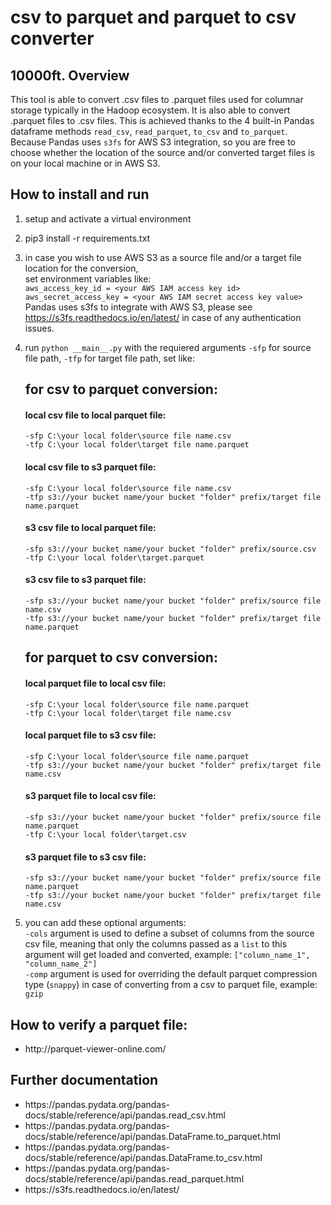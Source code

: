<h1 class="code-line" data-line-start=0 data-line-end=1 ><a id="csv_to_parquet_and_parquet_to_csv_converter_0"></a>csv to parquet and parquet to csv converter</h1>
<h2 class="code-line" data-line-start=1 data-line-end=2 ><a id="10000ft_Overview_1"></a>10000ft. Overview</h2>
This tool is able to convert .csv files to .parquet files used for columnar storage typically in the Hadoop ecosystem. It is also able to
convert .parquet files to .csv files. This is achieved thanks to the 4 built-in Pandas dataframe methods <code>read_csv</code>, <code>read_parquet</code>, <code>to_csv</code> and <code>to_parquet</code>.
Because Pandas uses <code>s3fs</code> for AWS S3 integration, so you are free to choose whether the location of the source and/or converted target files is on your local machine or in AWS S3.
<h2 class="code-line" data-line-start=3 data-line-end=4 ><a id="How_to_install_and_run_3"></a>How to install and run</h2>
<ol>
<li class="has-line-data" data-line-start="10" data-line-end="11">
<p class="has-line-data" data-line-start="10" data-line-end="11">setup and activate a virtual environment</p>
</li>
<li class="has-line-data" data-line-start="4" data-line-end="5">
<p class="has-line-data" data-line-start="4" data-line-end="5">pip3 install -r requirements.txt</p>
</li>
<li class="has-line-data" data-line-start="5" data-line-end="10">
<p class="has-line-data" data-line-start="5" data-line-end="10">in case you wish to use AWS S3 as a source file and/or a target file location for the conversion,<br>
set environment variables like:<br>
<code>aws_access_key_id = &lt;your AWS IAM access key id&gt;</code><br>
<code>aws_secret_access_key = &lt;your AWS IAM secret access key value&gt;</code><br>
Pandas uses s3fs to integrate with AWS S3, please see <a href="https://s3fs.readthedocs.io/en/latest/">https://s3fs.readthedocs.io/en/latest/</a> in case of any authentication issues.</p>
</li>
<li class="has-line-data" data-line-start="11" data-line-end="48">
<p class="has-line-data" data-line-start="11" data-line-end="12">run <code>python __main__.py</code> with the requiered arguments <code>-sfp</code> for source file path, <code>-tfp</code> for target file path, set like:</p>
<h2 class="code-line" data-line-start=12 data-line-end=13 ><a id="for_csv_to_parquet_conversion_12"></a>for csv to parquet conversion:</h2>
<h4 class="code-line" data-line-start=14 data-line-end=15 ><a id="local_csv_file_to_local_parquet_file_14"></a>local csv file to local parquet file:</h4>
<p class="has-line-data" data-line-start="15" data-line-end="17"><code>-sfp C:\your local folder\source file name.csv</code><br>
<code>-tfp C:\your local folder\target file name.parquet</code></p>
<h4 class="code-line" data-line-start=18 data-line-end=19 ><a id="local_csv_file_to_s3_parquet_file_18"></a>local csv file to s3 parquet file:</h4>
<p class="has-line-data" data-line-start="19" data-line-end="21"><code>-sfp C:\your local folder\source file name.csv</code><br>
<code>-tfp s3://your bucket name/your bucket &quot;folder&quot; prefix/target file name.parquet</code></p>
<h4 class="code-line" data-line-start=22 data-line-end=23 ><a id="s3_csv_file_to_local_parquet_file_22"></a>s3 csv file to local parquet file:</h4>
<p class="has-line-data" data-line-start="23" data-line-end="25"><code>-sfp s3://your bucket name/your bucket &quot;folder&quot; prefix/source.csv</code><br>
<code>-tfp C:\your local folder\target.parquet</code></p>
<h4 class="code-line" data-line-start=26 data-line-end=27 ><a id="s3_csv_file_to_s3_parquet_file_26"></a>s3 csv file to s3 parquet file:</h4>
<p class="has-line-data" data-line-start="27" data-line-end="29"><code>-sfp s3://your bucket name/your bucket &quot;folder&quot; prefix/source file name.csv</code><br>
<code>-tfp s3://your bucket name/your bucket &quot;folder&quot; prefix/target file name.parquet</code></p>
<h2 class="code-line" data-line-start=30 data-line-end=31 ><a id="for_parquet_to_csv_conversion_30"></a>for parquet to csv conversion:</h2>
<h4 class="code-line" data-line-start=32 data-line-end=33 ><a id="local_parquet_file_to_local_csv_file_32"></a>local parquet file to local csv file:</h4>
<p class="has-line-data" data-line-start="33" data-line-end="35"><code>-sfp C:\your local folder\source file name.parquet</code><br>
<code>-tfp C:\your local folder\target file name.csv</code></p>
<h4 class="code-line" data-line-start=36 data-line-end=37 ><a id="local_parquet_file_to_s3_csv_file_36"></a>local parquet file to s3 csv file:</h4>
<p class="has-line-data" data-line-start="37" data-line-end="39"><code>-sfp C:\your local folder\source file name.parquet</code><br>
<code>-tfp s3://your bucket name/your bucket &quot;folder&quot; prefix/target file name.csv</code></p>
<h4 class="code-line" data-line-start=40 data-line-end=41 ><a id="s3_parquet_file_to_local_csv_file_40"></a>s3 parquet file to local csv file:</h4>
<p class="has-line-data" data-line-start="41" data-line-end="43"><code>-sfp s3://your bucket name/your bucket &quot;folder&quot; prefix/source file name.parquet</code><br>
<code>-tfp C:\your local folder\target.csv</code></p>
<h4 class="code-line" data-line-start=44 data-line-end=45 ><a id="s3_parquet_file_to_s3_csv_file_44"></a>s3 parquet file to s3 csv file:</h4>
<p class="has-line-data" data-line-start="45" data-line-end="47"><code>-sfp s3://your bucket name/your bucket &quot;folder&quot; prefix/source file name.parquet</code><br>
<code>-tfp s3://your bucket name/your bucket &quot;folder&quot; prefix/target file name.csv</code></p>
</li>
<li class="has-line-data" data-line-start="48" data-line-end="52">
<p class="has-line-data" data-line-start="48" data-line-end="51">you can add these optional arguments:<br>
<code>-cols</code> argument is used to define a subset of columns from the source csv file, meaning that only the columns passed as a <code>list</code> to this argument will get loaded and converted, example: <code>[&quot;column_name_1&quot;, &quot;column_name_2&quot;]</code><br>
<code>-comp</code> argument is used for overriding the default parquet compression type (<code>snappy</code>) in case of converting from a csv to parquet file, example: <code>gzip</code></p>
</li>
</ol>
<h2 class="code-line" data-line-start=52 data-line-end=53 ><a id="How_to_verify_a_parquet_file_52"></a>How to verify a parquet file:</h2>
<ul><li>http://parquet-viewer-online.com/</li></ul>
<h2 class="code-line" data-line-start=55 data-line-end=56 ><a id="Further_documentation_55"></a>Further documentation</h2>
<ul>
  <li>https://pandas.pydata.org/pandas-docs/stable/reference/api/pandas.read_csv.html</li>
  <li>https://pandas.pydata.org/pandas-docs/stable/reference/api/pandas.DataFrame.to_parquet.html</li>
  <li>https://pandas.pydata.org/pandas-docs/stable/reference/api/pandas.DataFrame.to_csv.html</li>
  <li>https://pandas.pydata.org/pandas-docs/stable/reference/api/pandas.read_parquet.html</li>
  <li>https://s3fs.readthedocs.io/en/latest/</li>
</ul>
